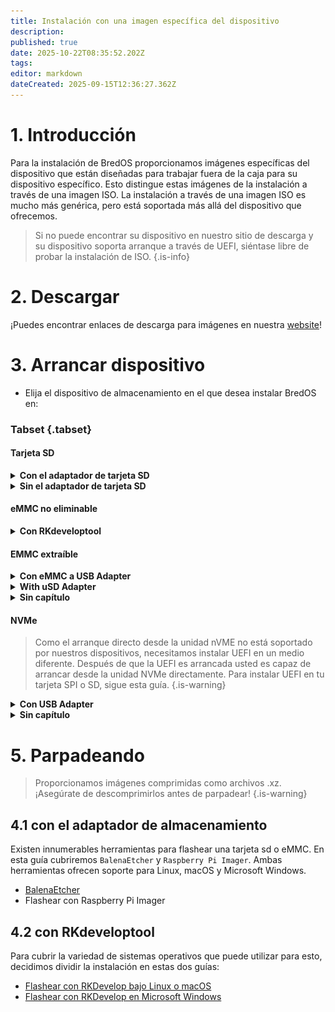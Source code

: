 ```yaml
---
title: Instalación con una imagen específica del dispositivo
description:
published: true
date: 2025-10-22T08:35:52.202Z
tags:
editor: markdown
dateCreated: 2025-09-15T12:36:27.362Z
---
```


# 1. Introducción

Para la instalación de BredOS proporcionamos imágenes específicas del dispositivo que están diseñadas para trabajar fuera de la caja para su dispositivo específico. Esto distingue estas imágenes de la instalación a través de una imagen ISO. La instalación a través de una imagen ISO es mucho más genérica, pero está soportada más allá del dispositivo que ofrecemos.

> Si no puede encontrar su dispositivo en nuestro sitio de descarga y su dispositivo soporta arranque a través de UEFI, siéntase libre de probar la instalación de ISO.
> {.is-info}

# 2. Descargar

¡Puedes encontrar enlaces de descarga para imágenes en nuestra [website](https://bredos.org/download.html)!

# 3. Arrancar dispositivo

- Elija el dispositivo de almacenamiento en el que desea instalar BredOS en:

### Tabset {.tabset}

#### Tarjeta SD

<details><summary><b>Con el adaptador de tarjeta SD</b></summary>

Inserta tu tarjeta SD en tu lector de tarjeta SD de tu PC y continúa con [**4.1 con el adaptador de almacenamiento**](#h-41-with-storage-adapter)

</details>

<details><summary><b>Sin el adaptador de tarjeta SD</b></summary>

Inserta tu tarjeta SD en tu SBC y continúa con la guía de acuerdo al sistema operativo de tu PC encontrado en la sección [**4.2 con RKdeveloptool**](#h-4-2-with-rkdeveloptool).

> Antes de flashear, debe establecer su dispositivo de destino a `tarjeta sd`. Para ello, echa un vistazo a [4.2 Cambiando destino flash](/install/device-specific-image/Flashing-the-eMMC-with-Linux-or-macOS#h-42-changing-flash-target).
> {.is-info}

</details>

#### eMMC no eliminable

<details><summary><b>Con RKdeveloptool</b></summary>

Continúa con la guía de acuerdo al sistema operativo de tu PC encontrado en la sección [**4.2 con RKdeveloptool**](#h-4-2-with-rkdeveloptool)

</details>

#### EMMC extraíble

<details><summary><b>Con eMMC a USB Adapter</b></summary>

Como casi todos los USB conocidos comúnmente se basan en el almacenamiento eMMC, existen adaptadores USB a eMMC que son USB-Sticks pero con almacenamiento eMMC extraíble. Estos pueden ser usados para flashear BredOS también. Conecte el eMMC a su Adapter como se muestra en la captura de pantalla de abajo.

<details><summary><b>USB al adaptador eMMC</b></summary>

![emmc-reader-cut.png](/installation-dsi/emmc-reader-cut.png)

   </details>

Luego continúa con [**4.1 con adaptador de almacenamiento**](#h-41-with-storage-adapter).

</details>

<details><summary><b>With uSD Adapter</b></summary>
As a eMMC is basically an SD Card which is (mostly) hardwired to the SBC there are adapters you can connect your eMMC to convert them into an SD Card.

<details><summary><b>uSD Adpater y eMMC</b></summary>

![usd-emmc-cut.png](/installation-dsi/usd-emmc-cut.png)

</details>
Firmly press the connector of the eMMC onto the uSD Adapter and connect them to your SD Card Reader.

<details><summary><b>adaptador uSD conectado al lector</b></summary>

![usd-connected-cut.png](/installation-dsi/usd-connected-cut.png)

</details>

Luego continúa con [**4.1 con adaptador de almacenamiento**](#h-41-with-storage-adapter).

</details>

<details><summary><b>Sin capítulo</b></summary>

Conecta tu eMMC a tu SBC y continúa con la guía según el sistema operativo de tu PC encontrado en la sección [**4.2 con RKdeveloptool**](#h-4-2-with-rkdeveloptool).

</details>

#### NVMe

> Como el arranque directo desde la unidad nVME no está soportado por nuestros dispositivos, necesitamos instalar UEFI en un medio diferente. Después de que la UEFI es arrancada usted es capaz de arrancar desde la unidad NVMe directamente. Para instalar UEFI en tu tarjeta SPI o SD, sigue esta guía.
> {.is-warning}

<details><summary><b>Con USB Adapter</b></summary>

Conecta la unidad a tu PC mediante un adaptador USB y continúa con [**4.1 con adaptador de almacenamiento**](#h-41-with-storage-adapter). Después de flashear, conecte la unidad al puerto NVMe de su SBC.

</details>

<details><summary><b>Sin capítulo</b></summary>

Conecta tu unidad NVMe directamente a tu PC y continúa con [**4.1 con el adaptador de almacenamiento**](#h-41-with-storage-adapter). Puede que tenga que forzar su herramienta de parpadeo a escribir en un disco duro.

</details>

# 5. Parpadeando

> Proporcionamos imágenes comprimidas como archivos .xz. ¡Asegúrate de descomprimirlos antes de parpadear!
> {.is-warning}

## 4.1 con el adaptador de almacenamiento

Existen innumerables herramientas para flashear una tarjeta sd o eMMC. En esta guía cubriremos `BalenaEtcher` y `Raspberry Pi Imager`. Ambas herramientas ofrecen soporte para Linux, macOS y Microsoft Windows.

- [BalenaEtcher](https://etcher.balena.io/)
- Flashear con Raspberry Pi Imager

## 4.2 con RKdeveloptool

Para cubrir la variedad de sistemas operativos que puede utilizar para esto, decidimos dividir la instalación en estas dos guías:

- [Flashear con RKDevelop bajo Linux o macOS](/en/install/device-specific-image/Flashing-the-eMMC-with-Linux-or-macOS)
- [Flashear con RKDevelop en Microsoft Windows](/en/install/device-specific-image/Flashing-the-eMMC-with-Microsoft-Windows)
